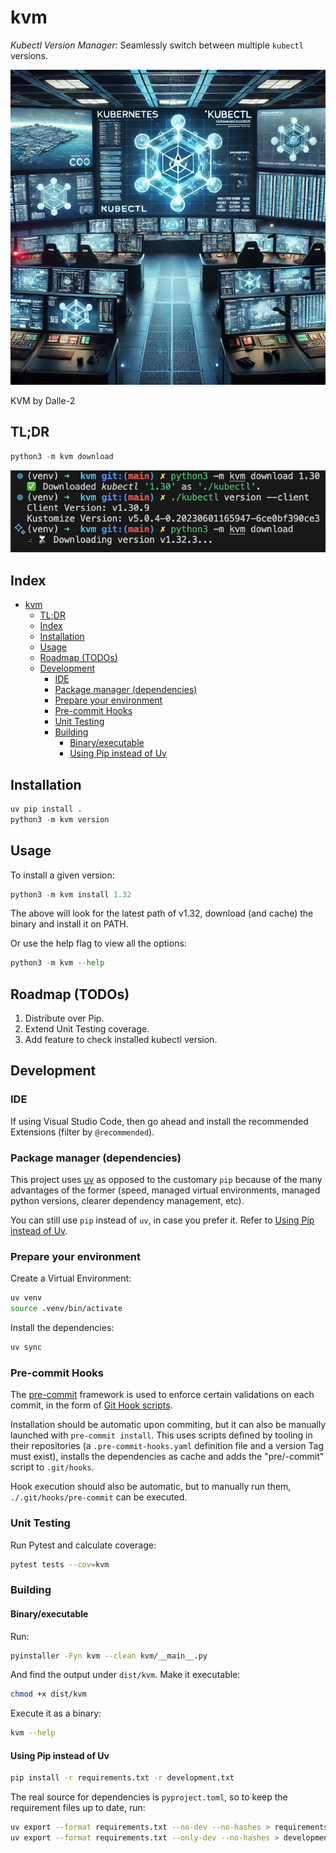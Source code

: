 # kvm

*Kubectl Version Manager*: Seamlessly switch between multiple `kubectl` versions.

![KVM by Dalle-2](./img/kvm.png)

KVM by Dalle-2

## TL;DR

```python
python3 -m kvm download
```

![KVM usage example](./img/kvm-example.png)

## Index

- [kvm](#kvm)
  - [TL;DR](#tldr)
  - [Index](#index)
  - [Installation](#installation)
  - [Usage](#usage)
  - [Roadmap (TODOs)](#roadmap-todos)
  - [Development](#development)
    - [IDE](#ide)
    - [Package manager (dependencies)](#package-manager-dependencies)
    - [Prepare your environment](#prepare-your-environment)
    - [Pre-commit Hooks](#pre-commit-hooks)
    - [Unit Testing](#unit-testing)
    - [Building](#building)
      - [Binary/executable](#binaryexecutable)
      - [Using Pip instead of Uv](#using-pip-instead-of-uv)

## Installation

```python
uv pip install .
python3 -m kvm version
```

## Usage

To install a given version:

```python
python3 -m kvm install 1.32
```

The above will look for the latest path of v1.32, download (and cache) the binary and install it on PATH.

Or use the help flag to view all the options:

```python
python3 -m kvm --help
```

## Roadmap (TODOs)

1. Distribute over Pip.
2. Extend Unit Testing coverage.
3. Add feature to check installed kubectl version.

## Development

### IDE

If using Visual Studio Code, then go ahead and install the recommended Extensions (filter by `@recommended`).

### Package manager (dependencies)

This project uses [uv](https://docs.astral.sh/uv/guides/install-python/) as opposed to the customary `pip` because of the many advantages of the former (speed, managed virtual environments, managed python versions, clearer dependency management, etc).

You can still use `pip` instead of `uv`, in case you prefer it. Refer to [Using Pip instead of Uv](#using-pip-instead-of-uv).

### Prepare your environment

Create a Virtual Environment:

```bash
uv venv
source .venv/bin/activate
```

Install the dependencies:

```bash
uv sync
```

### Pre-commit Hooks

The [pre-commit](https://pre-commit.com/index.html#intro) framework is used to enforce certain validations on each commit, in the form of [Git Hook scripts](https://git-scm.com/book/en/v2/Customizing-Git-Git-Hooks).

Installation should be automatic upon commiting, but it can also be manually launched with `pre-commit install`. This uses scripts defined by tooling in their repositories (a `.pre-commit-hooks.yaml` definition file and a version Tag must exist), installs the dependencies as cache and adds the "pre/-commit" script to `.git/hooks`.

Hook execution should also be automatic, but to manually run them, `./.git/hooks/pre-commit` can be executed.

### Unit Testing

Run Pytest and calculate coverage:

```bash
pytest tests --cov=kvm
```

### Building

#### Binary/executable

Run:

```bash
pyinstaller -Fyn kvm --clean kvm/__main__.py
```

And find the output under `dist/kvm`. Make it executable:

```bash
chmod +x dist/kvm
```

Execute it as a binary:

```bash
kvm --help
```

#### Using Pip instead of Uv

```bash
pip install -r requirements.txt -r development.txt
```

The real source for dependencies is `pyproject.toml`, so to keep the
requirement files up to date, run:

```bash
uv export --format requirements.txt --no-dev --no-hashes > requirements.txt
uv export --format requirements.txt --only-dev --no-hashes > development.txt
```
